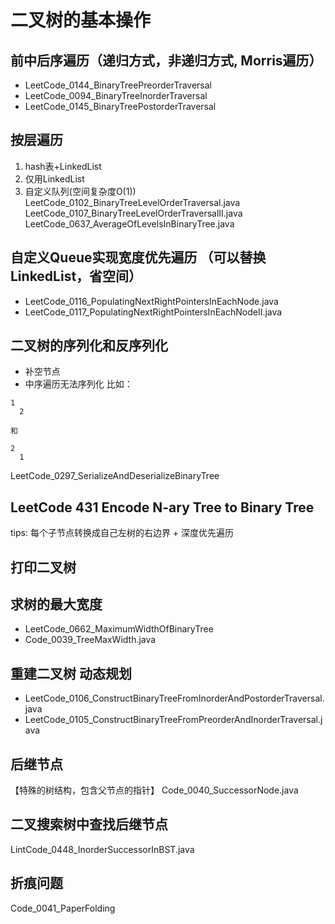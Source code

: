 # 二叉树的基本操作

## 前中后序遍历（递归方式，非递归方式, Morris遍历）

- LeetCode_0144_BinaryTreePreorderTraversal
- LeetCode_0094_BinaryTreeInorderTraversal
- LeetCode_0145_BinaryTreePostorderTraversal

## 按层遍历

 1. hash表+LinkedList
 2. 仅用LinkedList
 3. 自定义队列(空间复杂度O(1))
LeetCode_0102_BinaryTreeLevelOrderTraversal.java
LeetCode_0107_BinaryTreeLevelOrderTraversalII.java
LeetCode_0637_AverageOfLevelsInBinaryTree.java

## 自定义Queue实现宽度优先遍历 （可以替换LinkedList，省空间）

- LeetCode_0116_PopulatingNextRightPointersInEachNode.java
- LeetCode_0117_PopulatingNextRightPointersInEachNodeII.java

## 二叉树的序列化和反序列化

- 补空节点
- 中序遍历无法序列化 比如：

```
1
  2

和

2
  1
```
LeetCode_0297_SerializeAndDeserializeBinaryTree

## LeetCode 431 Encode N-ary Tree to Binary Tree

tips: 每个子节点转换成自己左树的右边界 + 深度优先遍历

## 打印二叉树

## 求树的最大宽度

- LeetCode_0662_MaximumWidthOfBinaryTree
- Code_0039_TreeMaxWidth.java

## 重建二叉树 动态规划

- LeetCode_0106_ConstructBinaryTreeFromInorderAndPostorderTraversal.java
- LeetCode_0105_ConstructBinaryTreeFromPreorderAndInorderTraversal.java

## 后继节点

【特殊的树结构，包含父节点的指针】
Code_0040_SuccessorNode.java

## 二叉搜索树中查找后继节点

LintCode_0448_InorderSuccessorInBST.java

## 折痕问题

Code_0041_PaperFolding